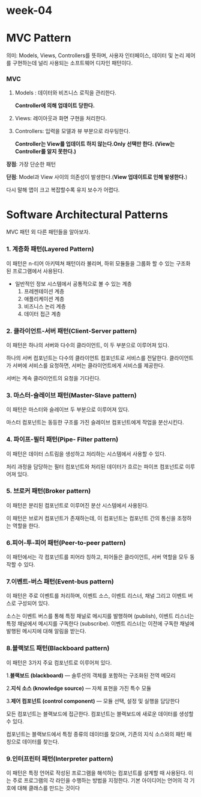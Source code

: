 # week-04

# MVC Pattern

의미: Models, Views, Controllers를 뜻하며, 사용자 인터페이스, 데이터 및 논리 제어를 구현하는데 널리 사용되는 소프트웨어 디자인 패턴이다.

### MVC

1. Models : 데이터와 비즈니스 로직을 관리한다.
    
    **Controller에 의해 업데이트 당한다.**
    
2. Views: 레이아웃과 화면 구현을 처리한다.
    
    
3. Controllers: 입력을 모델과 뷰 부분으로 라우팅한다. 
    
    **Controller는 View를 업데이트 하지 않는다.Only 선택만 한다. (View는 Controller를 알지 못한다.)**
    

**장점**: 가장 단순한 패턴

**단점**: Model과 View 사이의 의존성이 발생한다.(**View 업데이트로 인해 발생한다.**)

 다시 말해 앱이 크고 복잡할수록 유지 보수가 어렵다. 

# Software Architectural Patterns

MVC 패턴 외 다른 패턴들을 알아보자.

### 1. 계층화 패턴(Layered Pattern)

이 패턴은 n-티어 아키텍쳐 패턴이라 불리며, 하위 모듈들을 그룹화 할 수 있는 구조화 된 프로그램에서 사용된다.

- 일반적인 정보 시스템에서 공통적으로 볼 수 있는 계층
    1. 프레젠테이션 계층 
    2. 애플리케이션 계층
    3. 비즈니스 논리 계층
    4. 데이터 접근 계층

### 2. 클라이언트-서버 패턴(Client-Server pattern)

이 패턴은 하나의 서버와 다수의 클라이언트, 이 두 부분으로  이루어져 있다.

하나의 서버 컴포넌트는 다수의 클라이언트 컴포넌트로 서비스를 전달한다. 클라이언트가 서버에 서비스를 요청하면, 서버는 클라이언트에게 서비스를 제공한다. 

서버는 계속 클라이언트의 요청을 기다린다.

### 3. 마스터-슬레이브 패턴(Master-Slave pattern)

이 패턴은 마스터와 슬레이브 두 부분으로 이루어져 있다.

마스터 컴포넌트는 동등한 구조를 가진 슬레이브 컴포넌트에게 작업을 분산시킨다. 

### 4. 파이프-필터 패턴(Pipe- Filter pattern)

이 패턴은 데이터 스트림을 생성하고 처리하는 시스템에서 사용할 수 있다.

처리 과정을 담당하는 필터 컴포넌트와 처리된 데이터가 흐르는 파이프 컴포넌트로 이루어져 있다.

### 5. 브로커 패턴(Broker pattern)

이 패턴은 분리된 컴포넌트로 이루어진 분산 시스템에서 사용된다.

이 패턴은 브로커 컴포넌트가 존재하는데, 이 컴포넌트는 컴포넌트 간의 통신을 조정하는 역할을 한다.

### 6.피어-투-피어 패턴(Peer-to-peer pattern)

이 패턴에서는 각 컴포넌트를 피어라 칭하고, 피어들은 클라이언트, 서버 역할을 모두 동작할 수 있다.

### 7.이벤트-버스 패턴(Event-bus pattern)

이 패턴은 주로 이벤트를 처리하며, 이벤트 소스, 이벤트 리스너, 채널 그리고 이벤트 버스로 구성되어 있다.

소스는 이벤트 버스를 통해 특정 채널로 메시지를 발행하며 (publish),  이벤트 리스너는 특정 채널에서 메시지를 구독한다 (subscribe).  이벤트 리스너는 이전에 구독한 채널에 발행된 메시지에 대해 알림을 받는다.

### 8.블랙보드 패턴(Blackboard pattern)

이 패턴은 3가지 주요 컴포넌트로 이루어져 있다.

1.**블랙보드 (blackboard)** — 솔루션의 객체를 포함하는 구조화된 전역 메모리

2.**지식 소스 (knowledge source)** — 자체 표현을 가진 특수 모듈

3.**제어 컴포넌트 (control component)** — 모듈 선택, 설정 및 실행을 담당한다

모든 컴포넌트는 블랙보드에 접근한다. 컴포넌트는 블랙보드에 새로운 데이터를 생성할 수 있다.

컴포넌트는 블랙보드에서 특정 종류의 데이터를 찾으며, 기존의 지식 소스와의 패턴 매칭으로 데이터를 찾는다. 

### 9.인터프린터 패턴(Interpreter pattern)

이 패턴은 특정 언어로 작성된 프로그램을 해석하는 컴포넌트를 설계할 때 사용된다. 이는 주로 프로그램의 각 라인을 수행하는 방법을 지정한다. 기본 아이디어는 언어의 각 기호에 대해 클래스를 만드는 것이다

#